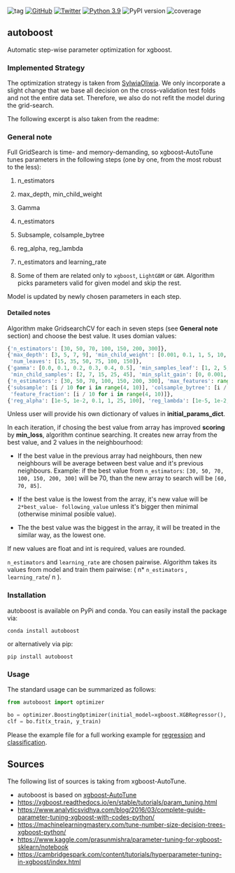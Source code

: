
![tag](https://flat.badgen.net/github/tag/gieses/autoboost)
[![GitHub](https://flat.badgen.net/github/license/gieses/autoboost)](https://github.com/gieses/autoboost)
[![Twitter](https://flat.badgen.net/twitter/follow/SvenHGiese?icon=twitter)](https://twitter.com/SvenHGiese/)
[![Python 3.9](https://img.shields.io/badge/python-3.9-blue.svg)](https://www.python.org/downloads/release/python-390/)
![PyPI version](https://flat.badgen.net/pypi/v/autoboost)
![coverage](.github/imgs/coverage.svg)

## autoboost

Automatic step-wise parameter optimization for xgboost.

### Implemented Strategy

The optimization strategy is taken
from [SylwiaOliwia](https://github.com/SylwiaOliwia2/xgboost-AutoTune#xgboost-autotune).
We only incorporate a slight change that we base all decision on the cross-validation
test folds and not the entire data set. Therefore, we also do not refit the model during the grid-search.

The following excerpt is also taken from the readme:

### General note

Full GridSearch is time- and memory-demanding, so xgboost-AutoTune tunes parameters in the following steps (one by one,
from the most robust to the less):

1. n_estimators
2. max_depth, min_child_weight
3. Gamma
4. n_estimators
5. Subsample, colsample_bytree
6. reg_alpha, reg_lambda
7. n_estimators and learning_rate

8. Some of them are related only to `xgboost`, `LightGBM` or `GBM`. Algorithm picks parameters valid for given model and
   skip the rest.

Model is updated by newly chosen parameters in each step.

#### Detailed notes

Algorithm make GridsearchCV for each in seven steps (see **General note** section) and choose the best value. It uses
domian values:

```python
{'n_estimators': [30, 50, 70, 100, 150, 200, 300]},
{'max_depth': [3, 5, 7, 9], 'min_child_weight': [0.001, 0.1, 1, 5, 10, 20], 'min_samples_split': [1, 2, 5, 10, 20, 30],
 'num_leaves': [15, 35, 50, 75, 100, 150]},
{'gamma': [0.0, 0.1, 0.2, 0.3, 0.4, 0.5], 'min_samples_leaf': [1, 2, 5, 10, 20, 30],
 'min_child_samples': [2, 7, 15, 25, 45], 'min_split_gain': [0, 0.001, 0.1, 1, 5, 20]},
{'n_estimators': [30, 50, 70, 100, 150, 200, 300], 'max_features': range(10, 25, 3)},
{'subsample': [i / 10 for i in range(4, 10)], 'colsample_bytree': [i / 10 for i in range(4, 10)],
 'feature_fraction': [i / 10 for i in range(4, 10)]},
{'reg_alpha': [1e-5, 1e-2, 0.1, 1, 25, 100], 'reg_lambda': [1e-5, 1e-2, 0.1, 1, 25, 100]}
```

Unless user will provide his own dictionary of values in **initial_params_dict**.

In each iteration, if chosing the best value from array has improved **scoring** by **min_loss**, algorithm continue
searching. It creates new array from the best value, and 2 values in the neighbourhood:

* If the best value in the previous array had neighbours, then new neighbours will be average between best value and
  it's previous neighbours. Example: if the best value from `n_estimators`: `[30, 50, 70, 100, 150, 200, 300]` will be
  70, than the new array to search will be `[60, 70, 85]`.

* If the best value is the lowest from the array, it's new value will be `2*best_value- following_value` unless it's
  bigger then minimal (otherwise minimal posible value).

* The the best value was the biggest in the array, it will be treated in the similar way, as the lowest one.

If new values are float and int is required, values are rounded.

`n_estimators` and `learning_rate` are chosen pairwise. Algorithm takes its values from model and train them pairwise: (
n* `n_estimators` , `learning_rate`/ n ).

### Installation

autoboost is available on PyPi and conda. You can easily install the package via:

```console
conda install autoboost
```

or alternatively via pip:

```console
pip install autoboost
```

### Usage

The standard usage can be summarized as follows:

```python
from autoboost import optimizer

bo = optimizer.BoostingOptimizer(initial_model=xgboost.XGBRegressor(), scorer=mse_scorer)
clf = bo.fit(x_train, y_train)
```

Please the example file for a full working example for [regression](example/regression_diamonds.py)
and [classification](example/classification_iris.py).

## Sources

The following list of sources is taking from xgboost-AutoTune.

- autoboost is based on [xgboost-AutoTune](!https://github.com/SylwiaOliwia2/xgboost-AutoTune)
- https://xgboost.readthedocs.io/en/stable/tutorials/param_tuning.html
- https://www.analyticsvidhya.com/blog/2016/03/complete-guide-parameter-tuning-xgboost-with-codes-python/
- https://machinelearningmastery.com/tune-number-size-decision-trees-xgboost-python/
- https://www.kaggle.com/prasunmishra/parameter-tuning-for-xgboost-sklearn/notebook
- https://cambridgespark.com/content/tutorials/hyperparameter-tuning-in-xgboost/index.html 